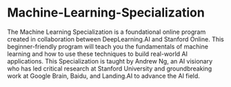 # Machine-Learning-Specialization
The Machine Learning Specialization is a foundational online program created in collaboration between DeepLearning.AI and Stanford Online. This beginner-friendly program will teach you the fundamentals of machine learning and how to use these techniques to build real-world AI applications.   This Specialization is taught by Andrew Ng, an AI visionary who has led critical research at Stanford University and groundbreaking work at Google Brain, Baidu, and Landing.AI to advance the AI field.
